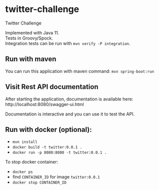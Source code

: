 # twitter-challenge
Twitter Challenge

Implemented with Java 11.  
Tests in Groovy/Spock.  
Integration tests can be run with `mvn verify -P integration`.

## Run with maven
You can run this application with maven command:
`mvn spring-boot:run`

## Visit Rest API documentation
After starting the application, documentation is available here:  
http://localhost:8080/swagger-ui.html

Documentation is interactive and you can use it to test the API.

## Run with docker (optional):
- `mvn install`
- `docker build -t twitter:0.0.1 .`
- `docker run -p 8080:8080 -t twitter:0.0.1 .`

To stop docker container:
- `docker ps`
- find `CONTAINER_ID` for image `twitter:0.0.1`
- `docker stop CONTAINER_ID`
